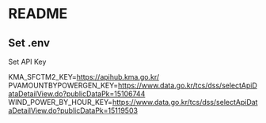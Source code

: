 # README

## Set .env

Set API Key

KMA_SFCTM2_KEY=https://apihub.kma.go.kr/
PVAMOUNTBYPOWERGEN_KEY=https://www.data.go.kr/tcs/dss/selectApiDataDetailView.do?publicDataPk=15106744
WIND_POWER_BY_HOUR_KEY=https://www.data.go.kr/tcs/dss/selectApiDataDetailView.do?publicDataPk=15119503